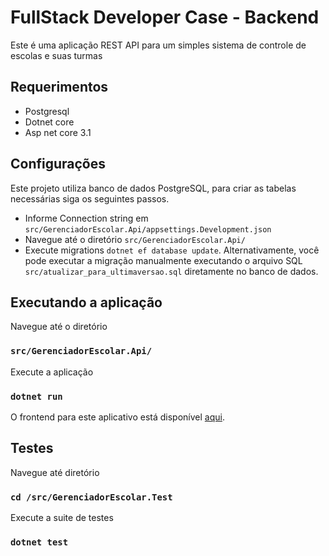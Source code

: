 
<h1> FullStack Developer Case - Backend</h1>

Este é uma aplicação REST API para um simples sistema de controle de escolas e suas turmas 

## Requerimentos
- Postgresql
- Dotnet core
- Asp net core 3.1

## Configurações
Este projeto utiliza banco de dados PostgreSQL, para criar as tabelas necessárias siga os seguintes passos.
- Informe Connection string em `src/GerenciadorEscolar.Api/appsettings.Development.json`
- Navegue até o diretório `src/GerenciadorEscolar.Api/`
- Execute migrations `dotnet ef database update`. Alternativamente, você pode executar a migração manualmente executando o arquivo SQL `src/atualizar_para_ultimaversao.sql` diretamente no banco de dados.

## Executando a aplicação
Navegue até o diretório
### `src/GerenciadorEscolar.Api/`
Execute a aplicação
### `dotnet run`
O frontend para este aplicativo está disponível [aqui](https://github.com/luisfernandoteikowski/fullstackdev-case-angularapp).

## Testes
Navegue até diretório
### `cd /src/GerenciadorEscolar.Test`
Execute a suite de testes
### `dotnet test`